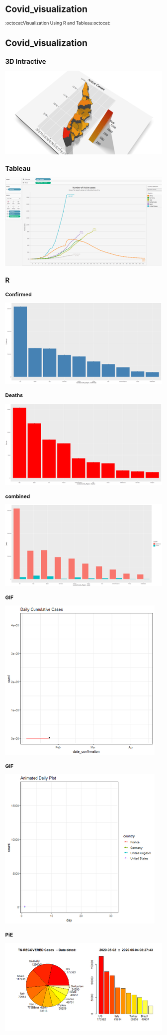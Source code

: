 # Covid_visualization
:octocat:Visualization Using R and Tableau:octocat:

# Covid_visualization
## 3D Intractive
![](3D_map_plot/dist_data_combine/kk1.png)
## Tableau
![](Images/cov1.png)
## R
### Confirmed
![](Images/cov5.png)
### Deaths
![](Images/cov6.png)
### combined
![](Images/cov3.png)
### GIF
![](Images/tot.gif)
### GIF
![](Images/dailyplot.gif)
### PiE
![](Images/cov9.png)
